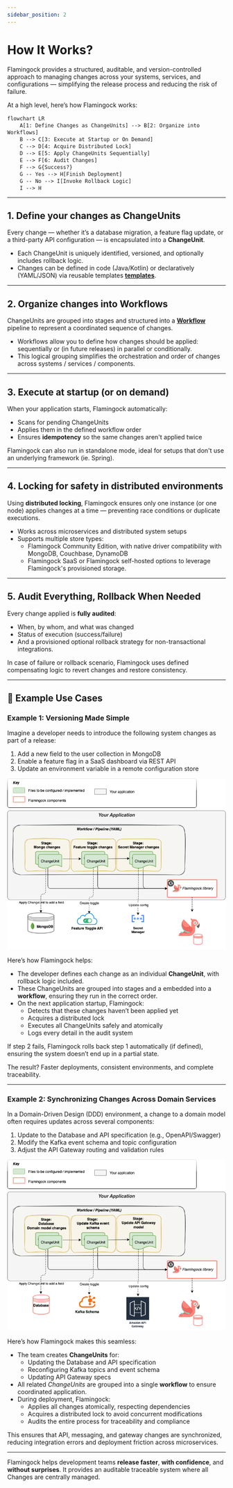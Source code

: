 ```yaml
---
sidebar_position: 2
---
```


# How It Works?

Flamingock provides a structured, auditable, and version-controlled approach to managing changes across your systems, services, and configurations — simplifying the release process and reducing the risk of failure.

At a high level, here’s how Flamingock works:

```mermaid
flowchart LR
    A[1: Define Changes as ChangeUnits] --> B[2: Organize into Workflows]
    B --> C[3: Execute at Startup or On Demand]
    C --> D[4: Acquire Distributed Lock]
    D --> E[5: Apply ChangeUnits Sequentially]
    E --> F[6: Audit Changes]
    F --> G{Success?}
    G -- Yes --> H[Finish Deployment]
    G -- No --> I[Invoke Rollback Logic]
    I --> H
```

---

## 1. Define your changes as ChangeUnits

Every change — whether it’s a database migration, a feature flag update, or a third-party API configuration — is encapsulated into a **ChangeUnit**.

- Each ChangeUnit is uniquely identified, versioned, and optionally includes rollback logic.
- Changes can be defined in code (Java/Kotlin) or declaratively (YAML/JSON) via reusable templates [**templates**](../docs/templates/templates-introduction.md).

---

## 2. Organize changes into Workflows

ChangeUnits are grouped into stages and structured into a [**Workflow**](../docs/technical-overview/core-concepts.md?#🔄Workflows) pipeline to represent a coordinated sequence of changes.

- Workflows allow you to define how changes should be applied: sequentially or (in future releases) in parallel or conditionally.
- This logical grouping simplifies the orchestration and order of changes across systems / services / components.

---

## 3. Execute at startup (or on demand)

When your application starts, Flamingock automatically:

- Scans for pending ChangeUnits
- Applies them in the defined workflow order
- Ensures **idempotency** so the same changes aren't applied twice

Flamingock can also run in standalone mode, ideal for setups that don't use an underlying framework (ie. Spring).

---

## 4. Locking for safety in distributed environments

Using **distributed locking**, Flamingock ensures only one instance (or one node) applies changes at a time — preventing race conditions or duplicate executions.

- Works across microservices and distributed system setups
- Supports multiple store types:
  - Flamingock Community Edition, with native driver compatibility with MongoDB, Couchbase, DynamoDB
  - Flamingock SaaS or Flamingock self-hosted options to leverage Flamingock's provisioned storage.

---

## 5. Audit Everything, Rollback When Needed

Every change applied is **fully audited**:

- When, by whom, and what was changed
- Status of execution (success/failure)
- And a provisioned optional rollback strategy for non-transactional integrations.

In case of failure or rollback scenario, Flamingock uses defined compensating logic to revert changes and restore consistency.

---

## 🧪 Example Use Cases

### Example 1: Versioning Made Simple

Imagine a developer needs to introduce the following system changes as part of a release:

1. Add a new field to the user collection in MongoDB  
2. Enable a feature flag in a SaaS dashboard via REST API  
3. Update an environment variable in a remote configuration store

![Example 1](../static/img/Flamingock%20Example%20use%20case%201.png)

Here’s how Flamingock helps:

- The developer defines each change as an individual **ChangeUnit**, with rollback logic included.
- These ChangeUnits are grouped into stages and a embedded into a **workflow**, ensuring they run in the correct order.
- On the next application startup, Flamingock:
  - Detects that these changes haven’t been applied yet
  - Acquires a distributed lock
  - Executes all ChangeUnits safely and atomically
  - Logs every detail in the audit system

If step 2 fails, Flamingock rolls back step 1 automatically (if defined), ensuring the system doesn’t end up in a partial state.

The result? Faster deployments, consistent environments, and complete traceability.

---

### Example 2: Synchronizing Changes Across Domain Services

In a Domain-Driven Design (DDD) environment, a change to a domain model often requires updates across several components:

1. Update to the Database and API specification (e.g., OpenAPI/Swagger)
2. Modify the Kafka event schema and topic configuration
3. Adjust the API Gateway routing and validation rules

![Example 2](../static/img/Flamingock%20Example%20use%20case%202.png)

Here’s how Flamingock makes this seamless:

- The team creates **ChangeUnits** for:
  - Updating the Database and  API specification
  - Reconfiguring Kafka topics and event schema
  - Updating API Gateway specs
- All related *ChangeUnits* are grouped into a single **workflow** to ensure coordinated application.
- During deployment, Flamingock:
  - Applies all changes atomically, respecting dependencies
  - Acquires a distributed lock to avoid concurrent modifications
  - Audits the entire process for traceability and compliance

This ensures that API, messaging, and gateway changes are synchronized, reducing integration errors and deployment friction across microservices.

---

Flamingock helps development teams **release faster**, **with confidence**, and **without surprises**. It provides an auditable traceable system where all Changes are centrally managed.